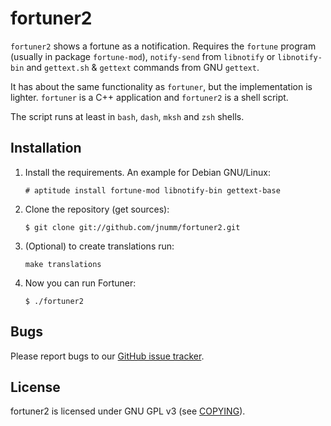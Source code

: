fortuner2
=========

`fortuner2` shows a fortune as a notification. Requires the `fortune`
program (usually in package `fortune-mod`), `notify-send` from
`libnotify` or `libnotify-bin` and `gettext.sh` & `gettext` commands
from GNU `gettext`.

It has about the same functionality as `fortuner`, but the implementation
is lighter. `fortuner` is a C++ application and `fortuner2` is a shell
script.

The script runs at least in `bash`, `dash`, `mksh` and `zsh` shells.

Installation
------------

1.  Install the requirements. An example for Debian GNU/Linux:

    `# aptitude install fortune-mod libnotify-bin gettext-base`

2.  Clone the repository (get sources):

    `$ git clone git://github.com/jnumm/fortuner2.git`

3.  (Optional) to create translations run:

    `make translations`

4.  Now you can run Fortuner:

    `$ ./fortuner2`

Bugs
----
Please report bugs to our
[GitHub issue tracker](https://github.com/jnumm/fortuner2/issues).

License
-------
fortuner2 is licensed under GNU GPL v3
(see [COPYING](https://github.com/jnumm/fortuner2/blob/master/COPYING)).
